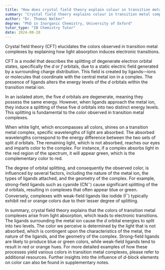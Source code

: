 ```yaml
---
title: "How does crystal field theory explain colour in transition metal complexes?"
summary: "Crystal field theory explains colour in transition metal complexes through the absorption of light causing electronic transitions."
author: "Dr. Thomas Walker"
degree: "PhD in Inorganic Chemistry, University of Oxford"
tutor_type: "IB Chemistry Tutor"
date: 2024-08-28
---
```


Crystal field theory (CFT) elucidates the colors observed in transition metal complexes by explaining how light absorption induces electronic transitions.

CFT is a model that describes the splitting of degenerate electron orbital states, specifically the $d$ or $f$ orbitals, due to a static electric field generated by a surrounding charge distribution. This field is created by ligands—ions or molecules that coordinate with the central metal ion in a complex. The presence of ligands alters the energy levels of the $d$ orbitals within the transition metal ion.

In an isolated atom, the five $d$ orbitals are degenerate, meaning they possess the same energy. However, when ligands approach the metal ion, they induce a splitting of these five $d$ orbitals into two distinct energy levels. This splitting is fundamental to the color observed in transition metal complexes.

When white light, which encompasses all colors, shines on a transition metal complex, specific wavelengths of light are absorbed. The absorbed wavelengths correspond to the energy difference between the two sets of split $d$ orbitals. The remaining light, which is not absorbed, reaches our eyes and imparts color to the complex. For instance, if a complex absorbs light in the red region of the spectrum, it will appear green, which is the complementary color to red.

The degree of orbital splitting, and consequently the observed color, is influenced by several factors, including the nature of the metal ion, the types of ligands attached, and the geometry of the complex. For example, strong-field ligands such as cyanide ($\text{CN}^-$) cause significant splitting of the $d$ orbitals, resulting in complexes that often appear blue or green. Conversely, complexes with weak-field ligands like iodide ($\text{I}^-$) typically exhibit red or orange colors due to their lesser degree of splitting.

In summary, crystal field theory explains that the colors of transition metal complexes arise from light absorption, which leads to electronic transitions. The ligands surrounding the metal ion cause the $d$ orbital energies to split into two levels. The color we perceive is determined by the light that is not absorbed, which is contingent upon the characteristics of the metal, the nature of the ligands, and the geometry of the complex. Strong-field ligands are likely to produce blue or green colors, while weak-field ligands tend to result in red or orange hues. For more detailed examples of how these processes yield various colors in transition metal complexes, please refer to additional resources. Further insights into the influence of $d$-block elements on color can also be found in supplementary notes.
    